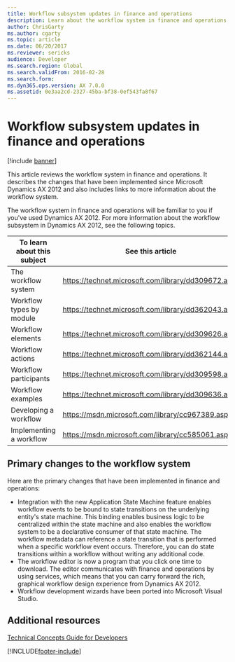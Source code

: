 ```yaml
---
title: Workflow subsystem updates in finance and operations
description: Learn about the workflow system in finance and operations, including an overview on primary changes to the workflow system.
author: ChrisGarty
ms.author: cgarty
ms.topic: article
ms.date: 06/20/2017
ms.reviewer: sericks
audience: Developer
ms.search.region: Global
ms.search.validFrom: 2016-02-28
ms.search.form:
ms.dyn365.ops.version: AX 7.0.0
ms.assetid: 0e3aa2cd-2327-45ba-bf38-0ef543fa8f67
---
```


# Workflow subsystem updates in finance and operations

[!include [banner](../includes/banner.md)]

This article reviews the workflow system in finance and operations. It describes the changes that have been implemented since Microsoft Dynamics AX 2012 and also includes links to more information about the workflow system. 

The workflow system in finance and operations will be familiar to you if you've used Dynamics AX 2012. For more information about the workflow subsystem in Dynamics AX 2012, see the following topics.

| To learn about this subject | See this article                                             |
|-----------------------------|------------------------------------------------------------|
| The workflow system         | <https://technet.microsoft.com/library/dd309672.aspx> |
| Workflow types by module    | <https://technet.microsoft.com/library/dd362043.aspx> |
| Workflow elements           | <https://technet.microsoft.com/library/dd309626.aspx> |
| Workflow actions            | <https://technet.microsoft.com/library/dd362144.aspx> |
| Workflow participants       | <https://technet.microsoft.com/library/dd309598.aspx> |
| Workflow examples           | <https://technet.microsoft.com/library/dd309636.aspx> |
| Developing a workflow       | <https://msdn.microsoft.com/library/cc967389.aspx>    |
| Implementing a workflow     | <https://msdn.microsoft.com/library/cc585061.aspx>    |

## Primary changes to the workflow system
Here are the primary changes that have been implemented in finance and operations:

-   Integration with the new Application State Machine feature enables workflow events to be bound to state transitions on the underlying entity's state machine. This binding enables business logic to be centralized within the state machine and also enables the workflow system to be a declarative consumer of that state machine. The workflow metadata can reference a state transition that is performed when a specific workflow event occurs. Therefore, you can do state transitions within a workflow without writing any additional code.
-   The workflow editor is now a program that you click one time to download. The editor communicates with finance and operations by using services, which means that you can carry forward the rich, graphical workflow design experience from Dynamics AX 2012.
-   Workflow development wizards have been ported into Microsoft Visual Studio.


## Additional resources

[Technical Concepts Guide for Developers](../dev-tools/developer-home-page.md)





[!INCLUDE[footer-include](../../../includes/footer-banner.md)]
